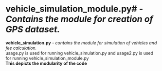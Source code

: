 # vehicle_simulation_module.py# - *Contains the module for creation of GPS dataset.*  
**vehicle_simulation.py** - *contains the module for simulation of vehicles and fee calculation.*  
usage.py is used for running vehicle_simulation.py and usage2.py is used for running vehicle_simulation_module.py  
**This depicts the modularity of the code**
